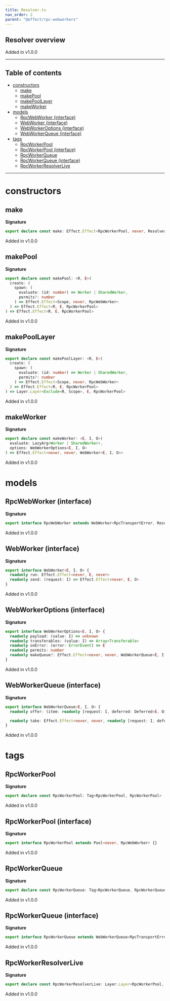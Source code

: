 ```yaml
---
title: Resolver.ts
nav_order: 2
parent: "@effect/rpc-webworkers"
---
```


## Resolver overview

Added in v1.0.0

---

<h2 class="text-delta">Table of contents</h2>

- [constructors](#constructors)
  - [make](#make)
  - [makePool](#makepool)
  - [makePoolLayer](#makepoollayer)
  - [makeWorker](#makeworker)
- [models](#models)
  - [RpcWebWorker (interface)](#rpcwebworker-interface)
  - [WebWorker (interface)](#webworker-interface)
  - [WebWorkerOptions (interface)](#webworkeroptions-interface)
  - [WebWorkerQueue (interface)](#webworkerqueue-interface)
- [tags](#tags)
  - [RpcWorkerPool](#rpcworkerpool)
  - [RpcWorkerPool (interface)](#rpcworkerpool-interface)
  - [RpcWorkerQueue](#rpcworkerqueue)
  - [RpcWorkerQueue (interface)](#rpcworkerqueue-interface)
  - [RpcWorkerResolverLive](#rpcworkerresolverlive)

---

# constructors

## make

**Signature**

```ts
export declare const make: Effect.Effect<RpcWorkerPool, never, Resolver.RpcResolver<never>>
```

Added in v1.0.0

## makePool

**Signature**

```ts
export declare const makePool: <R, E>(
  create: (
    spawn: (
      evaluate: (id: number) => Worker | SharedWorker,
      permits?: number
    ) => Effect.Effect<Scope, never, RpcWebWorker>
  ) => Effect.Effect<R, E, RpcWorkerPool>
) => Effect.Effect<R, E, RpcWorkerPool>
```

Added in v1.0.0

## makePoolLayer

**Signature**

```ts
export declare const makePoolLayer: <R, E>(
  create: (
    spawn: (
      evaluate: (id: number) => Worker | SharedWorker,
      permits?: number
    ) => Effect.Effect<Scope, never, RpcWebWorker>
  ) => Effect.Effect<R, E, RpcWorkerPool>
) => Layer.Layer<Exclude<R, Scope>, E, RpcWorkerPool>
```

Added in v1.0.0

## makeWorker

**Signature**

```ts
export declare const makeWorker: <E, I, O>(
  evaluate: LazyArg<Worker | SharedWorker>,
  options: WebWorkerOptions<E, I, O>
) => Effect.Effect<never, never, WebWorker<E, I, O>>
```

Added in v1.0.0

# models

## RpcWebWorker (interface)

**Signature**

```ts
export interface RpcWebWorker extends WebWorker<RpcTransportError, Resolver.RpcRequest, Resolver.RpcResponse> {}
```

Added in v1.0.0

## WebWorker (interface)

**Signature**

```ts
export interface WebWorker<E, I, O> {
  readonly run: Effect.Effect<never, E, never>
  readonly send: (request: I) => Effect.Effect<never, E, O>
}
```

Added in v1.0.0

## WebWorkerOptions (interface)

**Signature**

```ts
export interface WebWorkerOptions<E, I, O> {
  readonly payload: (value: I) => unknown
  readonly transferables: (value: I) => Array<Transferable>
  readonly onError: (error: ErrorEvent) => E
  readonly permits: number
  readonly makeQueue?: Effect.Effect<never, never, WebWorkerQueue<E, I, O>>
}
```

Added in v1.0.0

## WebWorkerQueue (interface)

**Signature**

```ts
export interface WebWorkerQueue<E, I, O> {
  readonly offer: (item: readonly [request: I, deferred: Deferred<E, O>]) => Effect.Effect<never, never, void>

  readonly take: Effect.Effect<never, never, readonly [request: I, deferred: Deferred<E, O>]>
}
```

Added in v1.0.0

# tags

## RpcWorkerPool

**Signature**

```ts
export declare const RpcWorkerPool: Tag<RpcWorkerPool, RpcWorkerPool>
```

Added in v1.0.0

## RpcWorkerPool (interface)

**Signature**

```ts
export interface RpcWorkerPool extends Pool<never, RpcWebWorker> {}
```

Added in v1.0.0

## RpcWorkerQueue

**Signature**

```ts
export declare const RpcWorkerQueue: Tag<RpcWorkerQueue, RpcWorkerQueue>
```

Added in v1.0.0

## RpcWorkerQueue (interface)

**Signature**

```ts
export interface RpcWorkerQueue extends WebWorkerQueue<RpcTransportError, Resolver.RpcRequest, Resolver.RpcResponse> {}
```

Added in v1.0.0

## RpcWorkerResolverLive

**Signature**

```ts
export declare const RpcWorkerResolverLive: Layer.Layer<RpcWorkerPool, never, Resolver.RpcResolver<never>>
```

Added in v1.0.0
